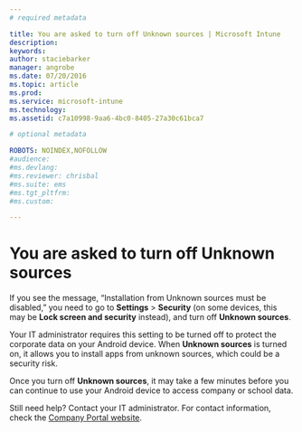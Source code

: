 ```yaml
---
# required metadata

title: You are asked to turn off Unknown sources | Microsoft Intune
description:
keywords:
author: staciebarker
manager: angrobe
ms.date: 07/20/2016
ms.topic: article
ms.prod:
ms.service: microsoft-intune
ms.technology:
ms.assetid: c7a10998-9aa6-4bc0-8405-27a30c61bca7

# optional metadata

ROBOTS: NOINDEX,NOFOLLOW
#audience:
#ms.devlang:
#ms.reviewer: chrisbal
#ms.suite: ems
#ms.tgt_pltfrm:
#ms.custom:

---
```


# You are asked to turn off Unknown sources

If you see the message, “Installation from Unknown sources must be disabled,” you need to go to **Settings** > **Security** (on some devices, this may be **Lock screen and security** instead), and turn off **Unknown sources**.

Your IT administrator requires this setting to be turned off to protect the corporate data on your Android device. When **Unknown sources** is turned on, it allows you to install apps from unknown sources, which could be a security risk.

Once you turn off **Unknown sources**, it may take a few minutes before you can continue to use your Android device to access company or school data.

Still need help? Contact your IT administrator. For contact information, check the [Company Portal website](http://portal.manage.microsoft.com).


